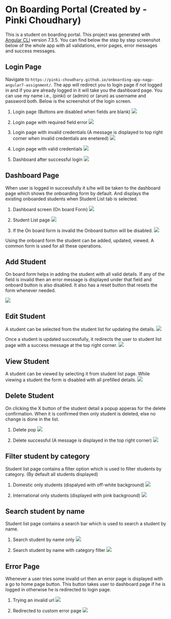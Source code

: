 # On Boarding Portal (Created by - Pinki Choudhary)

This is a student on boarding portal.
This project was generated with [Angular CLI](https://github.com/angular/angular-cli) version 7.3.5. You can find below the step by step screenshot below of the whole app with all validations, error pages, error messages and success messages.

## Login Page

Navigate to `https://pinki-choudhary.github.io/onboarding-app-nagp-angular7-assignment/`. The app will redirect you to login page if not logged in and if you are already logged in it will take you the dashboard page. You can use my name i.e., (pinki) or (admin) or (arun) as username and password both. Below is the screenshot of the login screen.

1. Login page (Buttons are disabled when fields are blank)
![](images/login-page.PNG)

2. Login page with required field error
![](images/login-page-with-required-fields-error.PNG)

3. Login page with invalid credentials (A message is displayed to top right corner when invalid credentials are enetered)
![](images/login-page-with-invalid-credentials.PNG)

4. Login page with valid credentials
![](images/login-page-with-valid-credentials.PNG)

5. Dashboard after successful login
![](images/dashboard-after-successful-login.PNG)
## Dashboard Page

When user is logged in successfully it s/he will be taken to the dashboard page which shows the onboarding form by default. And displays the existing onboarded students when Student List tab is selected. 

1. Dashboard screen (On board Form)
![](images/onboard-page.PNG)

2. Student List page
![](images/studentlist-page.PNG)

3. If the On board form is invalid the Onboard button will be disabled.
![](images/onboard-page-with-errors.PNG)

Using the onboard form the student can be added, updated, viewed. A common form is used for all these operations.

## Add Student
On board form helps in adding the student with all valid details. If any of the field is invalid then an error message is displayed under that field and onboard button is also disabled. It also has a reset button that resets the form whenever needed.

![](images/add-student.PNG)

## Edit Student
A student can be selected from the student list for updating the details.
![](images/edit-student-1.PNG)

Once a student is updated successfully, it redirects the user to student list page with a success message at the top right corner.
![](images/edit-student-success.PNG)

## View Student
A student can be viewed by selecting it from student list page. While viewing a student the form is disabled with all prefilled details.
![](images/view-student.PNG)

## Delete Student
On clicking the X button of the student detail a popup apperas for the delete confirmation. When it is confirmed then only student is deleted, else no change is done in the list.

1. Delete pop
![](images/delete-student-popup.PNG)

2. Delete successful (A message is displayed in the top right corner)
![](images/delete-student-message.PNG)

## Filter student by category
Student list page contains a filter option which is used to filter students by category. (By default all students displayed)
1. Domestic only students (dispalyed with off-white background)
![](domestic-only.PNG)

2. International only students (displayed with pink background)
![](international-only.PNG)

## Search student by name
Student list page contains a search bar which is used to search a student by name.
1. Search student by name only
![](images/search-bar.PNG)

2. Search student by name with category filter
![](images/search-bar-2.PNG)

## Error Page
Whenever a user tries some invalid url then an error page is displayed with a go to home page button. This button takes user to dashboard page if he is logged in otherwise he is redirected to login page.
1. Trying an invalid url
![](images/error-page-try.PNG)

2. Redirected to custom error page
![](images/error-page-message.PNG)
